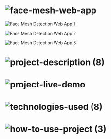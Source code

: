 <!-- Project Name -->
# ![face-mesh-web-app](https://user-images.githubusercontent.com/95453430/158625606-4b484459-73f2-4773-8846-23348383f592.svg)


<!-- Project Images -->
![Face Mesh Detection Web App 1](https://user-images.githubusercontent.com/95453430/158636119-eabcc433-7cba-4cd6-ae6c-69692b6b6727.png)

![Face Mesh Detection Web App 2](https://user-images.githubusercontent.com/95453430/158636132-05774051-f6c9-4642-a347-39052f9157e4.png)

![Face Mesh Detection Web App 3](https://user-images.githubusercontent.com/95453430/158636139-6b47314a-380f-4a29-ab11-195bfbb30922.png)


<!-- Project Description -->
# ![project-description (8)](https://user-images.githubusercontent.com/95453430/158625616-34ef2ded-cb7b-41de-9527-13d83bfc2d42.svg)


<!-- Project Live Demo -->
# ![project-live-demo](https://user-images.githubusercontent.com/95453430/158626432-a6f3787d-f160-4ebd-aa1b-2526820dd408.svg)


<!-- Project Tech Stack -->
# ![technologies-used (8)](https://user-images.githubusercontent.com/95453430/158625632-5dd17f18-4870-4da3-953d-370961aee487.svg)


<!-- How To Use Project -->
# ![how-to-use-project (3)](https://user-images.githubusercontent.com/95453430/158625638-9061d2df-34f4-48e3-8f70-0ce7f44d25b0.svg)

